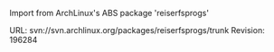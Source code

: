 Import from ArchLinux's ABS package 'reiserfsprogs'

URL: svn://svn.archlinux.org/packages/reiserfsprogs/trunk
Revision: 196284
